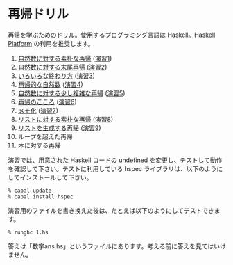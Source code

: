 # 再帰ドリル

再帰を学ぶためのドリル。使用するプログラミング言語は Haskell。[Haskell Platform](http://www.haskell.org/platform/) の利用を推奨します。

1. [自然数に対する素朴な再帰](1.md) ([演習1](1.hs))
2. [自然数に対する末尾再帰](2.md) ([演習2](2.hs))
3. [いろいろな終わり方](3.md) ([演習3](3.hs))
4. [再帰的な自然数](4.md) ([演習4](4.hs))
5. [自然数に対する少し複雑な再帰](5.md) ([演習5](5.hs))
6. [再帰のこころ](6.md) ([演習6](6.hs))
7. [メモ化](7.md) ([演習7](7.hs))
8. [リストに対する素朴な再帰](8.md) ([演習8](8.hs))
9. [リストを生成する再帰](9.md) ([演習9](9.hs))
10. ループを超えた再帰
11. 木に対する再帰

演習では、用意された Haskell コードの undefined を変更し、テストして動作を確認して下さい。テストに利用している hspec ライブラリは、以下のようにしてインストールして下さい。

    % cabal update
    % cabal install hspec

演習用のファイルを書き換えた後は、たとえば以下のようにしてテストできます。

    % runghc 1.hs

答えは「数字ans.hs」というファイルにあります。考える前に答えを見てはいけません。

